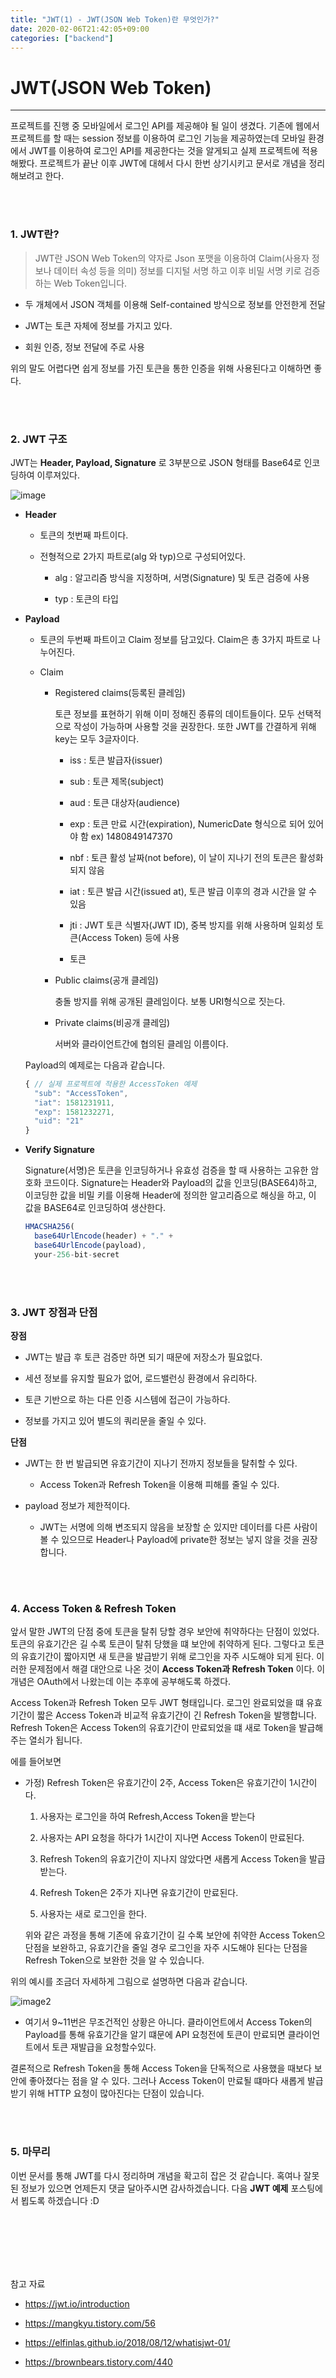 ```yaml
---
title: "JWT(1) - JWT(JSON Web Token)란 무엇인가?"
date: 2020-02-06T21:42:05+09:00
categories: ["backend"]
---
```


# JWT(JSON Web Token)
***

프로젝트를 진행 중 모바일에서 로그인 API를 제공해야 될 일이 생겼다. 기존에 웹에서 프로젝트를 할 때는 session 정보를 이용하여 로그인 기능을 제공하였는데 모바일 환경에서 JWT를 이용하여 로그인 API를 제공한다는 것을 알게되고 실제 프로젝트에 적용해봤다. 프로젝트가 끝난 이후 JWT에 대헤서 다시 한번 상기시키고 문서로 개념을 정리해보려고 한다.

<br><br>

### 1. JWT란?

> JWT란 JSON Web Token의 약자로 Json 포맷을 이용하여 Claim(사용자 정보나 데이터 속성 등을 의미) 정보를 디지털 서명 하고 이후 비밀 서명 키로 검증하는 Web Token입니다.

- 두 개체에서 JSON 객체를 이용해 Self-contained 방식으로 정보를 안전한게 전달

- JWT는 토큰 자체에 정보를 가지고 있다.

- 회원 인증, 정보 전달에 주로 사용


위의 말도 어렵다면 쉽게 정보를 가진 토큰을 통한 인증을 위해 사용된다고 이해하면 좋다.

<br><br>

### 2. JWT 구조

JWT는  **Header, Payload, Signature** 로 3부분으로 JSON 형태를 Base64로 인코딩하여 이루져있다.  

![image](https://user-images.githubusercontent.com/50758600/74012466-aabf2b80-49cd-11ea-964d-c18739797ada.png)

- **Header**

  - 토큰의 첫번째 파트이다.

  - 전형적으로 2가지 파트로(alg 와 typ)으로 구성되어있다.

    - alg : 알고리즘 방식을 지정하며, 서명(Signature) 및 토큰 검증에 사용

    - typ : 토큰의 타입

- **Payload**

  - 토큰의 두번째 파트이고 Claim 정보를 담고있다. Claim은 총 3가지 파트로 나누어진다.

  - Claim

    - Registered claims(등록된 클레임)

      토큰 정보를 표현하기 위해 이미 정해진 종류의 데이트들이다. 모두 선택적으로 작성이 가능하며 사용할 것을 권장한다. 또한 JWT를 간결하게 위해 key는 모두 3글자이다.

        - iss : 토큰 발급자(issuer)

        - sub : 토큰 제목(subject)

        - aud : 토큰 대상자(audience)

        - exp : 토큰 만료 시간(expiration), NumericDate 형식으로 되어 있어야 함 ex) 1480849147370

        - nbf : 토큰 활성 날짜(not before), 이 날이 지나기 전의 토큰은 활성화되지 않음

        - iat : 토큰 발급 시간(issued at), 토큰 발급 이후의 경과 시간을 알 수 있음

        - jti : JWT 토큰 식별자(JWT ID), 중복 방지를 위해 사용하며 일회성 토큰(Access Token) 등에 사용      

      - 토큰

    - Public claims(공개 클레임)

      충돌 방지를 위해 공개된 클레임이다. 보통 URI형식으로 짓는다.

    - Private claims(비공개 클레임)

      서버와 클라이언트간에 협의된 클레임 이름이다.

  Payload의 예제로는 다음과 같습니다.

  ~~~javascript
  { // 실제 프로젝트에 적용한 AccessToken 예제
    "sub": "AccessToken",
    "iat": 1581231911,
    "exp": 1581232271,
    "uid": "21"
  }
  ~~~

- **Verify Signature**

  Signature(서명)은 토큰을 인코딩하거나 유효성 검증을 할 때 사용하는 고유한 암호화 코드이다. Signature는 Header와 Payload의 값을 인코딩(BASE64)하고, 이코딩한 값을 비밀 키를 이용해 Header에 정의한 알고리즘으로 해싱을 하고, 이 값을 BASE64로 인코딩하여 생산한다.

  ~~~js
  HMACSHA256(
    base64UrlEncode(header) + "." +
    base64UrlEncode(payload),
    your-256-bit-secret
  ~~~

<br><br>

### 3. JWT 장점과 단점

**장점**

- JWT는 발급 후 토큰 검증만 하면 되기 때문에 저장소가 필요없다.

- 세션 정보를 유지할 필요가 없어, 로드밸런싱 환경에서 유리하다.

- 토큰 기반으로 하는 다른 인증 시스템에 접근이 가능하다.

- 정보를 가지고 있어 별도의 쿼리문을 줄일 수 있다.


**단점**

- JWT는 한 번 발급되면 유효기간이 지나기 전까지 정보들을 탈취할 수 있다.

  - Access Token과 Refresh Token을 이용해 피해를 줄일 수 있다.

- payload 정보가 제한적이다.

  - JWT는 서명에 의해 변조되지 않음을 보장할 순 있지만 데이터를 다른 사람이 볼 수 있으므로 Header나 Payload에 private한 정보는 넣지 않을 것을 권장합니다.


<br><br>

### 4. Access Token & Refresh Token

앞서 말한 JWT의 단점 중에 토큰을 탈취 당할 경우 보안에 취약하다는 단점이 있었다. 토큰의 유효기간은 길 수록 토큰이 탈취 당했을 떄 보안에 취약하게 된다. 그렇다고 토큰의 유효기간이 짧아지면 새 토큰을 발급받기 위해 로그인을 자주 시도해야 되게 된다. 이러한 문제점에서 해결 대안으로 나온 것이 **Access Token과 Refresh Token** 이다. 이 개념은 OAuth에서 나왔는데 이는 추후에 공부해도록 하겠다.

Access Token과 Refresh Token 모두 JWT 형태입니다. 로그인 완료되었을 떄 유효기간이 짧은 Access Token과 비교적 유효기간이 긴 Refresh Token을 발행합니다. Refresh Token은 Access Token의 유효기간이 만료되었을 떄 새로 Token을 발급해주는 열쇠가 됩니다.

에를 들어보면

- 가정) Refresh Token은 유효기간이 2주, Access Token은 유효기간이 1시간이다.

  1. 사용자는 로그인을 하여 Refresh,Access Token을 받는다

  2. 사용자는 API 요청을 하다가 1시간이 지나면 Access Token이 만료된다.

  3. Refresh Token의 유효기간이 지나지 않았다면 새롭게 Access Token을 발급받는다.

  4. Refresh Token은 2주가 지나면 유효기간이 만료된다.

  5. 사용자는 새로 로그인을 한다.

  위와 같은 과정을 통해 기존에 유효기간이 길 수록 보안에 취약한 Access Token으 단점을 보완하고, 유효기간을 줄일 경우 로그인을 자주 시도해야 된다는 단점을 Refresh Token으로 보완한 것을 알 수 있습니다.

위의 예시를 조금더 자세하게 그림으로 설명하면 다음과 같습니다.

![image2](https://t1.daumcdn.net/cfile/tistory/99DB8C475B5CA1C936)

- 여기서 9~11번은 무조건적인 상황은 아니다. 클라이언트에서 Access Token의 Payload를 통해 유효기간을 알기 떄문에 API 요청전에 토큰이 만료되면 클라이언트에서 토큰 재발급을 요청할수있다.

결론적으로 Refresh Token을 통해 Access Token을 단독적으로 사용했을 때보다 보안에 좋아졌다는 점을 알 수 있다. 그러나 Access Token이 만료될 떄마다 새롭게 발급받기 위해 HTTP 요청이 많아진다는 단점이 있습니다.

<br><br>

### 5. 마무리

이번 문서를 통해 JWT를 다시 정리하며 개념을 확고히 잡은 것 같습니다. 혹여나 잘못된 정보가 있으면 언제든지 댓글 달아주시면 감사하겠습니다. 다음 **JWT 예제** 포스팅에서 뵙도록 하겠습니다 :D

<br><br><br><br><br>

참고 자료

- https://jwt.io/introduction

- https://mangkyu.tistory.com/56

- https://elfinlas.github.io/2018/08/12/whatisjwt-01/

- https://brownbears.tistory.com/440
